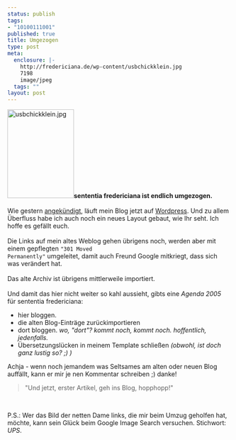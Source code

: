 ```yaml
--- 
status: publish
tags: 
- "10100111001"
published: true
title: Umgezogen
type: post
meta: 
  enclosure: |-
    http://fredericiana.de/wp-content/usbchickklein.jpg
    7198
    image/jpeg
  tags: ""
layout: post
---
```

<img width="150" height="200" border="0" class="alignleft border" src="/uploads/usbchickklein.jpg" alt="usbchickklein.jpg" /><b>sententia fredericiana ist endlich umgezogen.</b><br /><br />Wie gestern <a href="http://fredericiana.de/archives/184-Umzug.html">angekündigt</a>, läuft mein Blog jetzt auf <a href="http://www.wordpress.org">Wordpress</a>. Und zu allem Überfluss habe ich auch noch ein neues Layout gebaut, wie Ihr seht. Ich hoffe es gefällt euch.<br /><br />Die Links auf mein altes Weblog gehen übrigens noch, werden aber mit einem gepflegten <code>&quot;301 Moved Permanently&quot;</code> umgeleitet, damit auch Freund Google mitkriegt, dass sich was verändert hat.<br /><br />Das alte Archiv ist übrigens mittlerweile importiert.<br /><br />Und damit das hier nicht weiter so kahl aussieht, gibts eine <em>Agenda 2005</em> für sententia fredericiana:
<ul><li>hier bloggen.</li>
	<li>die alten Blog-Einträge zurückimportieren</li>
	<li>dort bloggen. <em>wo, &quot;dort&quot;? kommt noch, kommt noch. hoffentlich, jedenfalls.</em></li>
	<li>Übersetzungslücken in meinem Template schließen <em>(obwohl, ist doch ganz lustig so? ;) )</em></li>
</ul>Achja - wenn noch jemandem was Seltsames am alten oder neuen Blog auffällt, kann er mir je nen Kommentar schreiben ;) danke!<br /><blockquote>&quot;Und jetzt, erster Artikel, geh ins Blog, hopphopp!&quot;</blockquote><br />

P.S.: Wer das Bild der netten Dame links, die mir beim Umzug geholfen hat, möchte, kann sein Glück beim Google Image Search versuchen. Stichwort: <em>UPS</em>.

